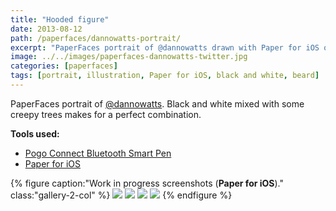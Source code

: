 ```yaml
---
title: "Hooded figure"
date: 2013-08-12
path: /paperfaces/dannowatts-portrait/
excerpt: "PaperFaces portrait of @dannowatts drawn with Paper for iOS on an iPad."
image: ../../images/paperfaces-dannowatts-twitter.jpg
categories: [paperfaces]
tags: [portrait, illustration, Paper for iOS, black and white, beard]
---
```


PaperFaces portrait of [@dannowatts](https://twitter.com/dannowatts). Black and white mixed with some creepy trees makes for a perfect combination.

**Tools used:**

- [Pogo Connect Bluetooth Smart Pen](https://www.amazon.com/gp/product/B009K448L4/ref=as_li_ss_tl?ie=UTF8&camp=1789&creative=390957&creativeASIN=B009K448L4&linkCode=as2&tag=mademist-20)
- [Paper for iOS](https://paper.bywetransfer.com/)

{% figure caption:"Work in progress screenshots (**Paper for iOS**)." class:"gallery-2-col" %}
[![](../../images/paperfaces-dannowatts-process-1-600.jpg)](../../images/paperfaces-dannowatts-process-1-lg.jpg)
[![](../../images/paperfaces-dannowatts-process-2-600.jpg)](../../images/paperfaces-dannowatts-process-2-lg.jpg)
[![](../../images/paperfaces-dannowatts-process-3-600.jpg)](../../images/paperfaces-dannowatts-process-3-lg.jpg)
[![](../../images/paperfaces-dannowatts-process-4-600.jpg)](../../images/paperfaces-dannowatts-process-4-lg.jpg)
{% endfigure %}
